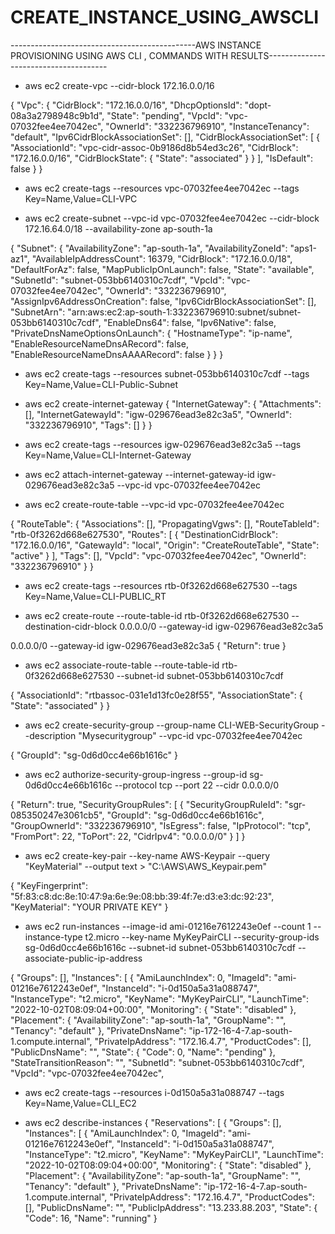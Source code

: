 # CREATE_INSTANCE_USING_AWSCLI

----------------------------------------------AWS INSTANCE PROVISIONING USING AWS CLI , COMMANDS WITH RESULTS--------------------------------------
 * aws ec2 create-vpc --cidr-block 172.16.0.0/16

{
    "Vpc": {
        "CidrBlock": "172.16.0.0/16",
        "DhcpOptionsId": "dopt-08a3a2798948c9b1d",
        "State": "pending",
        "VpcId": "vpc-07032fee4ee7042ec",
        "OwnerId": "332236796910",
        "InstanceTenancy": "default",
        "Ipv6CidrBlockAssociationSet": [],
        "CidrBlockAssociationSet": [
            {
                "AssociationId": "vpc-cidr-assoc-0b9186d8b54ed3c26",
                "CidrBlock": "172.16.0.0/16",
                "CidrBlockState": {
                    "State": "associated"
                }
            }
        ],
        "IsDefault": false
    }
}



* aws ec2 create-tags --resources vpc-07032fee4ee7042ec --tags Key=Name,Value=CLI-VPC



* aws ec2 create-subnet --vpc-id vpc-07032fee4ee7042ec --cidr-block 172.16.64.0/18  --availability-zone ap-south-1a


{
    "Subnet": {
        "AvailabilityZone": "ap-south-1a",
        "AvailabilityZoneId": "aps1-az1",
        "AvailableIpAddressCount": 16379,
        "CidrBlock": "172.16.0.0/18",
        "DefaultForAz": false,
        "MapPublicIpOnLaunch": false,
        "State": "available",
        "SubnetId": "subnet-053bb6140310c7cdf",
        "VpcId": "vpc-07032fee4ee7042ec",
        "OwnerId": "332236796910",
        "AssignIpv6AddressOnCreation": false,
        "Ipv6CidrBlockAssociationSet": [],
        "SubnetArn": "arn:aws:ec2:ap-south-1:332236796910:subnet/subnet-053bb6140310c7cdf",
        "EnableDns64": false,
        "Ipv6Native": false,
        "PrivateDnsNameOptionsOnLaunch": {
            "HostnameType": "ip-name",
            "EnableResourceNameDnsARecord": false,
            "EnableResourceNameDnsAAAARecord": false
        }
    }
}



* aws ec2 create-tags --resources subnet-053bb6140310c7cdf --tags Key=Name,Value=CLI-Public-Subnet

* aws ec2 create-internet-gateway
{
    "InternetGateway": {
        "Attachments": [],
        "InternetGatewayId": "igw-029676ead3e82c3a5",
        "OwnerId": "332236796910",
        "Tags": []
    }
}



* aws ec2 create-tags --resources igw-029676ead3e82c3a5 --tags Key=Name,Value=CLI-Internet-Gateway



* aws ec2 attach-internet-gateway --internet-gateway-id igw-029676ead3e82c3a5 --vpc-id vpc-07032fee4ee7042ec


* aws ec2 create-route-table --vpc-id vpc-07032fee4ee7042ec


{
    "RouteTable": {
        "Associations": [],
        "PropagatingVgws": [],
        "RouteTableId": "rtb-0f3262d668e627530",
        "Routes": [
            {
                "DestinationCidrBlock": "172.16.0.0/16",
                "GatewayId": "local",
                "Origin": "CreateRouteTable",
                "State": "active"
            }
        ],
        "Tags": [],
        "VpcId": "vpc-07032fee4ee7042ec",
        "OwnerId": "332236796910"
    }
}




* aws ec2 create-tags --resources rtb-0f3262d668e627530 --tags Key=Name,Value=CLI-PUBLIC_RT

* aws ec2 create-route --route-table-id rtb-0f3262d668e627530 --destination-cidr-block 0.0.0.0/0 --gateway-id igw-029676ead3e82c3a5

 0.0.0.0/0 --gateway-id igw-029676ead3e82c3a5
{
    "Return": true
}


* aws ec2 associate-route-table --route-table-id rtb-0f3262d668e627530 --subnet-id subnet-053bb6140310c7cdf

{
    "AssociationId": "rtbassoc-031e1d13fc0e28f55",
    "AssociationState": {
        "State": "associated"
    }
}


* aws ec2  create-security-group --group-name  CLI-WEB-SecurityGroup  --description	"Mysecuritygroup" --vpc-id vpc-07032fee4ee7042ec


{
    "GroupId": "sg-0d6d0cc4e66b1616c"
}


* aws ec2 authorize-security-group-ingress --group-id sg-0d6d0cc4e66b1616c --protocol tcp --port 22 --cidr 0.0.0.0/0

{
    "Return": true,
    "SecurityGroupRules": [
        {
            "SecurityGroupRuleId": "sgr-085350247e3061cb5",
            "GroupId": "sg-0d6d0cc4e66b1616c",
            "GroupOwnerId": "332236796910",
            "IsEgress": false,
            "IpProtocol": "tcp",
            "FromPort": 22,
            "ToPort": 22,
            "CidrIpv4": "0.0.0.0/0"
        }
    ]
}


* aws ec2 create-key-pair --key-name AWS-Keypair --query "KeyMaterial" --output text > "C:\AWS\AWS_Keypair.pem"




{
    "KeyFingerprint": "5f:83:c8:dc:8e:10:47:9a:6e:9e:08:bb:39:4f:7e:d3:e3:dc:92:23",
    "KeyMaterial": "YOUR PRIVATE KEY"
}


* aws ec2 run-instances --image-id ami-01216e7612243e0ef --count 1 --instance-type t2.micro --key-name MyKeyPairCLI --security-group-ids sg-0d6d0cc4e66b1616c --subnet-id subnet-053bb6140310c7cdf -- associate-public-ip-address

{
    "Groups": [],
    "Instances": [
        {
            "AmiLaunchIndex": 0,
            "ImageId": "ami-01216e7612243e0ef",
            "InstanceId": "i-0d150a5a31a088747",
            "InstanceType": "t2.micro",
            "KeyName": "MyKeyPairCLI",
            "LaunchTime": "2022-10-02T08:09:04+00:00",
            "Monitoring": {
                "State": "disabled"
            },
            "Placement": {
                "AvailabilityZone": "ap-south-1a",
                "GroupName": "",
                "Tenancy": "default"
            },
            "PrivateDnsName": "ip-172-16-4-7.ap-south-1.compute.internal",
            "PrivateIpAddress": "172.16.4.7",
            "ProductCodes": [],
            "PublicDnsName": "",
            "State": {
                "Code": 0,
                "Name": "pending"
            },
            "StateTransitionReason": "",
            "SubnetId": "subnet-053bb6140310c7cdf",
            "VpcId": "vpc-07032fee4ee7042ec",



* aws ec2 create-tags --resources i-0d150a5a31a088747 --tags Key=Name,Value=CLI_EC2


* aws ec2 describe-instances
{
    "Reservations": [
        {
            "Groups": [],
            "Instances": [
                {
                    "AmiLaunchIndex": 0,
                    "ImageId": "ami-01216e7612243e0ef",
                    "InstanceId": "i-0d150a5a31a088747",
                    "InstanceType": "t2.micro",
                    "KeyName": "MyKeyPairCLI",
                    "LaunchTime": "2022-10-02T08:09:04+00:00",
                    "Monitoring": {
                        "State": "disabled"
                    },
                    "Placement": {
                        "AvailabilityZone": "ap-south-1a",
                        "GroupName": "",
                        "Tenancy": "default"
                    },
                    "PrivateDnsName": "ip-172-16-4-7.ap-south-1.compute.internal",
                    "PrivateIpAddress": "172.16.4.7",
                    "ProductCodes": [],
                    "PublicDnsName": "",
                    "PublicIpAddress": "13.233.88.203",
                    "State": {
                        "Code": 16,
                        "Name": "running"
                    }
